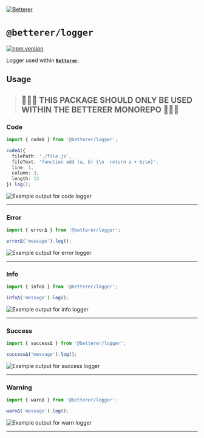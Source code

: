 [![Betterer](https://raw.githubusercontent.com/phenomnomnominal/betterer/master/docs/logo.png)](https://phenomnomnominal.github.io/betterer/)

# `@betterer/logger`

[![npm version](https://img.shields.io/npm/v/@betterer/logger.svg)](https://www.npmjs.com/package/@betterer/logger)

Logger used within [**`Betterer`**](https://github.com/phenomnomnominal/betterer).

## Usage

> ## 🚨🚨🚨 THIS PACKAGE SHOULD ONLY BE USED WITHIN THE BETTERER MONOREPO 🚨🚨🚨

### Code

```typescript
import { codeΔ } from '@betterer/logger';

codeΔ({
  filePath: './file.js',
  fileText: 'function add (a, b) {\n  return a + b;\n}',
  line: 1,
  column: 3,
  length: 13
}).log();
```

![Example output for code logger](/packages/logger/images/code.png?raw=true)

---

### Error

```typescript
import { errorΔ } from '@betterer/logger';

errorΔ('message').log();
```

![Example output for error logger](/packages/logger/images/error.png?raw=true)

---

### Info

```typescript
import { infoΔ } from '@betterer/logger';

infoΔ('message').log();
```

![Example output for info logger](/packages/logger/images/info.png?raw=true)

---

### Success

```typescript
import { successΔ } from '@betterer/logger';

successΔ('message').log();
```

![Example output for success logger](/packages/logger/images/success.png?raw=true)

---

### Warning

```typescript
import { warnΔ } from '@betterer/logger';

warnΔ('message').log();
```

![Example output for warn logger](/packages/logger/images/warn.png?raw=true)

---
